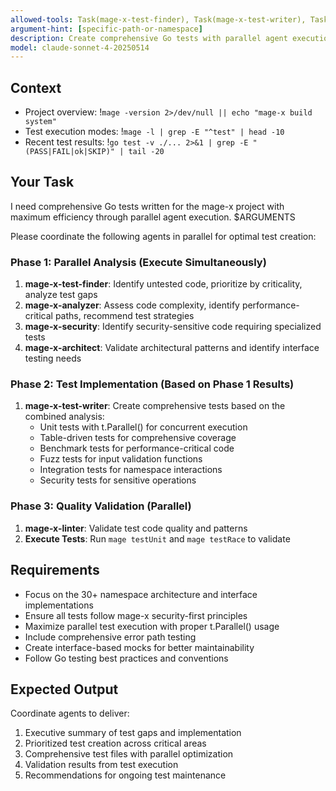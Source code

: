 ```yaml
---
allowed-tools: Task(mage-x-test-finder), Task(mage-x-test-writer), Task(mage-x-analyzer), Task(mage-x-security), Task(mage-x-linter), Task(mage-x-architect), Bash(mage test:*), Bash(go test:*), Read, Write, MultiEdit, Grep, Glob, LS
argument-hint: [specific-path-or-namespace]
description: Create comprehensive Go tests with parallel agent execution
model: claude-sonnet-4-20250514
---
```


## Context
- Project overview: !`mage -version 2>/dev/null || echo "mage-x build system"`
- Test execution modes: !`mage -l | grep -E "^test" | head -10`
- Recent test results: !`go test -v ./... 2>&1 | grep -E "(PASS|FAIL|ok|SKIP)" | tail -20`

## Your Task

I need comprehensive Go tests written for the mage-x project with maximum efficiency through parallel agent execution. $ARGUMENTS

Please coordinate the following agents in parallel for optimal test creation:

### Phase 1: Parallel Analysis (Execute Simultaneously)
1. **mage-x-test-finder**: Identify untested code, prioritize by criticality, analyze test gaps
2. **mage-x-analyzer**: Assess code complexity, identify performance-critical paths, recommend test strategies
3. **mage-x-security**: Identify security-sensitive code requiring specialized tests
4. **mage-x-architect**: Validate architectural patterns and identify interface testing needs

### Phase 2: Test Implementation (Based on Phase 1 Results)
1. **mage-x-test-writer**: Create comprehensive tests based on the combined analysis:
   - Unit tests with t.Parallel() for concurrent execution
   - Table-driven tests for comprehensive coverage
   - Benchmark tests for performance-critical code
   - Fuzz tests for input validation functions
   - Integration tests for namespace interactions
   - Security tests for sensitive operations

### Phase 3: Quality Validation (Parallel)
1. **mage-x-linter**: Validate test code quality and patterns
2. **Execute Tests**: Run `mage testUnit` and `mage testRace` to validate

## Requirements
- Focus on the 30+ namespace architecture and interface implementations
- Ensure all tests follow mage-x security-first principles
- Maximize parallel test execution with proper t.Parallel() usage
- Include comprehensive error path testing
- Create interface-based mocks for better maintainability
- Follow Go testing best practices and conventions

## Expected Output
Coordinate agents to deliver:
1. Executive summary of test gaps and implementation
2. Prioritized test creation across critical areas
3. Comprehensive test files with parallel optimization
4. Validation results from test execution
5. Recommendations for ongoing test maintenance
